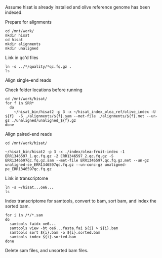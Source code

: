 Assume hisat is already installed and olive reference genome has been indexed. 

Prepare for alignments
```
cd /mnt/work/
mkdir hisat
cd hisat
mkdir alignments
mkdir unaligned
```

Link in qc'd files
```
ln -s ../*/quality/*qc.fq.gz .
ls
```

Align single-end reads

Check folder locations before running
```
cd /mnt/work/hisat/
for f in SRR*
  do
    ~/hisat_bin/hisat2 -p 3 -x ~/hisat_index_olea_ref/olive_index -U ${f}  -S ./alignments/${f}.sam --met-file ./alignments/${f}.met --un-gz ./unaligned/unaligned_${f}.gz
done
```

Align paired-end reads
```
cd /mnt/work/hisat/

~/hisat_bin/hisat2 -p 3 -x ./index/olea-fruit-index -1 ERR1346597_1.qc.fq.gz -2 ERR1346597_2.qc.fq.gz -S ERR1346597qc.fq.gz.sam --met-file ERR1346597.qc.fq.gz.met --un-gz unaligned-se_ERR1346597qc.fq.gz --un-conc-gz unaligned-pe_ERR1346597qc.fq.gz
```

Link in transcriptome
```
ln -s ~/hisat...oe6...
ls
```
Index transcriptome for samtools, convert to bam, sort bam, and index the sorted bam.
```
for i in /*/*.sam
do
  samtools faidx oe6...
  samtools view -bt oe6...fasta.fai ${i} > ${i}.bam
  samtools sort ${i}.bam -o ${i}.sorted.bam
  samtools index ${i}.sorted.bam 
done
```

Delete sam files, and unsorted bam files. 
